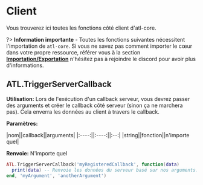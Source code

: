 # Client
Vous trouverez ici toutes les fonctions côté client d'atl-core.

?> **Information importante** - Toutes les fonctions suivantes nécessitent l'importation de `atl-core`. Si vous ne savez pas comment importer le cœur dans votre propre ressource, référer vous à la section [**Importation/Exportation**](../import?id=importing-atlas) n'hésitez pas à rejoindre le discord pour avoir plus d'informations.
## ATL.TriggerServerCallback

**Utilisation:** Lors de l'exécution d'un callback serveur, vous devrez passer des arguments et créer le callback côté serveur (sinon ça ne marchera pas). Cela enverra les données au client à travers le callback.

**Paramètres:**

|nom||callback||arguments|
|:----:||:----:||:--:|
|string||fonction||n'importe quel|

**Renvoie:** N'importe quel

```lua
ATL.TriggerServerCallback('myRegisteredCallback', function(data)
  print(data) -- Renvoie les données du serveur basé sur nos arguments.
end, 'myArgument', 'anotherArgument')
```